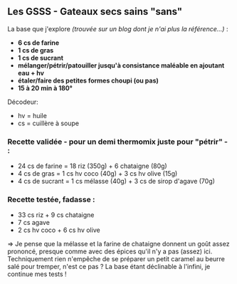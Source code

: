 ## Les GSSS - Gateaux secs sains "sans"

La base que j'explore *(trouvée sur un blog dont je n'ai plus la référence...)* : 

* **6 cs de farine**
* **1 cs de gras**
* **1 cs de sucrant**
* **mélanger/pétrir/patouiller jusqu'à consistance maléable en ajoutant eau + hv**
* **étaler/faire des petites formes choupi (ou pas)**
* **15 à 20 min à 180°**

Décodeur:

* hv = huile
* cs = cuillère à soupe

### Recette validée - pour un demi thermomix juste pour "pétrir" - :

* 24 cs de farine = 18 riz (350g) + 6 chataigne  (80g)
* 4 cs de gras = 1 cs hv coco (40g) + 3 cs hv olive (15g)
* 4 cs de sucrant = 1 cs mélasse (40g) + 3 cs de sirop d'agave (70g)

### Recette testée, fadasse :

* 33 cs riz + 9 cs chataigne
* 7 cs agave
* 2 cs hv coco + 6 cs hv olive

=> Je pense que la mélasse et la farine de chataigne donnent un goût assez prononcé, presque comme avec des épices qu'il n'y a pas (assez) ici. Techniquement rien n'empêche de se préparer un petit caramel au beurre salé pour tremper, n'est ce pas ? La base étant déclinable à l'infini, je continue mes tests !

